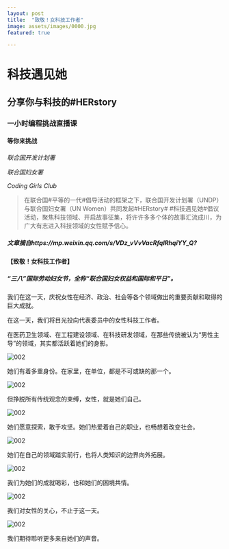 ```yaml
---
layout: post
title:  "致敬！女科技工作者"
image: assets/images/0000.jpg
featured: true

---
```


# 科技遇见她

## 分享你与科技的#HERstory

### 一小时编程挑战直播课

#### 等你来挑战

_联合国开发计划署_

_联合国妇女署_

_Coding Girls Club_

> 在联合国#平等的一代#倡导活动的框架之下，联合国开发计划署（UNDP）与联合国妇女署（UN Women）共同发起#HERstory# #科技遇见她#倡议活动，聚焦科技领域、开启故事征集，将许许多多个体的故事汇流成川，为广大有志进入科技领域的女性赋予信心。 



##### 文章摘自https://mp.weixin.qq.com/s/VDz_vVvVacRfqlRhqiYY_Q?

#### 【致敬！女科技工作者】

##### “三八”国际劳动妇女节，全称“联合国妇女权益和国际和平日”。



我们在这一天，庆祝女性在经济、政治、社会等各个领域做出的重要贡献和取得的巨大成就。



在这一天，我们将目光投向代表委员中的女性科技工作者。



在医药卫生领域、在工程建设领域、在科技研发领域，在那些传统被认为“男性主导”的领域，其实都活跃着她们的身影。

![002](../assets/images/111.jpeg)

她们有着多重身份。在家里，在单位，都是不可或缺的那一个。

![002](../assets/images/222.jpeg)

但挣脱所有传统观念的束缚，女性，就是她们自己。

![002](../assets/images/333.jpeg)

她们愿意探索，敢于攻坚。她们热爱着自己的职业，也畅想着改变社会。

![002](../assets/images/444.jpeg)

她们在自己的领域踏实前行，也将人类知识的边界向外拓展。

![002](../assets/images/555.jpeg)

我们为她们的成就喝彩，也和她们的困境共情。

![002](../assets/images/666.jpeg)

我们对女性的关心，不止于这一天。

![002](../assets/images/777.jpeg)

我们期待聆听更多来自她们的声音。

